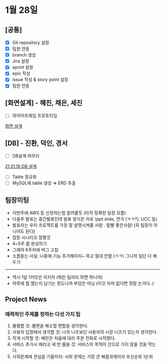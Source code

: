 # 1월 28일
## [공통]

- [x]  Git repository 설정
  - [x]  팀원 연동
  - [x]  branch 생성
- [x]  Jira 설정
  - [x]  sprint 설정
  - [x]  epic 작성
  - [x]  issue 작성 & story point 설정
  - [x]  팀원 연동

## [화면설계] - 혜진, 채은, 세진

- [ ]  와이어프레임 프로토타입

[화면 설계](https://www.notion.so/b3b68a33e3d947f395178844ea3f8322)

## [DB] - 진환, 덕인, 경서

- [ ]  DB설계 마무리

[21.01.18 DB 설계  ](https://www.notion.so/21-01-18-DB-5b826876452644a3846d32dc57f8216f)

- [ ]  Table 정규화
- [ ]  MySQL에 table 생성 ⇒ ERD 추출

## 팀장미팅

- 이번주에 AWS 등 신청하는법 알려줄듯 (아직 정확한 일정 모름)
- 다음주 발표는 중간발표인데 발표 양식은 자유 (ppt slide, 연극 (ㅋㅋ?), UCC 등)
- 발표자는 우리 프로젝트를 가장 잘 설명시켜줄 사람 . 말빨 좋은사람! (꼭 팀장이 아니어도 된다)
- 암튼 시나리오 잘짤것
- 4~5주 쯤 완성하기
- 그래야 6주차에 버그 고침
- 소름돋는 사실: 나중에 기능 추가해야지~ 하고 절대 안함 (ㅋㅋ) 그니까 일단 다 해두기

------

- 역시 1일 1커밋은 지키자 (뭐든 팀끼리 하면 하니까)
- 하루에 뭘 했는지 남기는 정도니까 부담은 아님 (이것 마저 없다면 정말 논거다..)

## Project News

### 매력적인 주제를 정하는 다섯 가지 팁

1. 불평할 것: 불편을 해소할 편함을 생각한다.
2. 사용자 입장에서 생각할 것: 나의 니즈보단 사용자의 시장 니즈가 있는지 생각한다.
3. 작게 시작할 것: 배민은 처음에 대리 주문 전화로 시작했다.
4. 서비스 추가시 왜라고 세 번 물을 것: 서비스의 목적이 산으로 가지 않을 것을 막는다.
5. 사회문제에 관심을 기울이자: 사회 문제는 가장 큰 해결과제이자 우선순위 1순위
